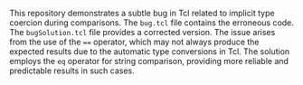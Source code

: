 This repository demonstrates a subtle bug in Tcl related to implicit type coercion during comparisons. The `bug.tcl` file contains the erroneous code. The `bugSolution.tcl` file provides a corrected version.  The issue arises from the use of the `==` operator, which may not always produce the expected results due to the automatic type conversions in Tcl. The solution employs the `eq` operator for string comparison, providing more reliable and predictable results in such cases.